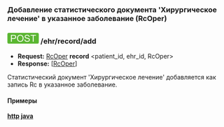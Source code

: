 ### Добавление статистического документа 'Хирургическое лечение' в указанное заболевание (RcOper)

### ![POST](../../../../../img/post.png) /ehr/record/add
* **Request:** [RcOper](../../../../../types/types.md#Rc.RcOper) **record** <patient_id, ehr_id, RcOper>
* **Response:** [[RcOper](../../../../../types/types.md#Rc.RcOper)]

Статистический документ 'Хирургическое лечение' добавляется как запись Rc в указанное заболевание.

#### Примеры
**[http](../examples/RcOper/add.md) [java](../examples/RcOper/addJava.md)**
